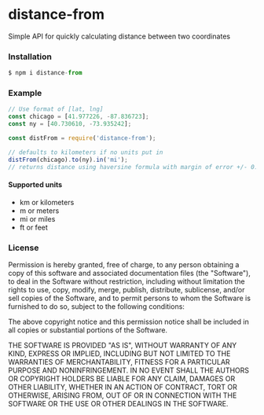 # distance-from

Simple API for quickly calculating distance between two coordinates

### Installation
```js
$ npm i distance-from
```
### Example
```js
// Use format of [lat, lng]
const chicago = [41.977226, -87.836723];
const ny = [40.730610, -73.935242];

const distFrom = require('distance-from');

// defaults to kilometers if no units put in
distFrom(chicago).to(ny).in('mi');
// returns distance using haversine formula with margin of error +/- 0.03%
```


#### Supported units
* km or kilometers
* m or meters
* mi or miles
* ft or feet

### License
Permission is hereby granted, free of charge, to any person obtaining a copy of this software and associated documentation files (the "Software"), to deal in the Software without restriction, including without limitation the rights to use, copy, modify, merge, publish, distribute, sublicense, and/or sell copies of the Software, and to permit persons to whom the Software is furnished to do so, subject to the following conditions:

The above copyright notice and this permission notice shall be included in all copies or substantial portions of the Software.

THE SOFTWARE IS PROVIDED "AS IS", WITHOUT WARRANTY OF ANY KIND, EXPRESS OR IMPLIED, INCLUDING BUT NOT LIMITED TO THE WARRANTIES OF MERCHANTABILITY, FITNESS FOR A PARTICULAR PURPOSE AND NONINFRINGEMENT. IN NO EVENT SHALL THE AUTHORS OR COPYRIGHT HOLDERS BE LIABLE FOR ANY CLAIM, DAMAGES OR OTHER LIABILITY, WHETHER IN AN ACTION OF CONTRACT, TORT OR OTHERWISE, ARISING FROM, OUT OF OR IN CONNECTION WITH THE SOFTWARE OR THE USE OR OTHER DEALINGS IN THE SOFTWARE.

